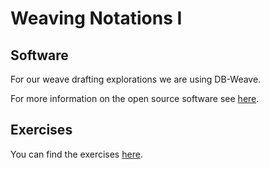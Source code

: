 # Weaving Notations I

## Software

For our weave drafting explorations we are using DB-Weave.

For more information on the open source software see [here](../tools/software).

## Exercises

You can find the exercises [here](exercises).
